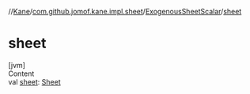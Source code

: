 //[Kane](../../index.md)/[com.github.jomof.kane.impl.sheet](../index.md)/[ExogenousSheetScalar](index.md)/[sheet](sheet.md)



# sheet  
[jvm]  
Content  
val [sheet](sheet.md): [Sheet](../-sheet/index.md)  



